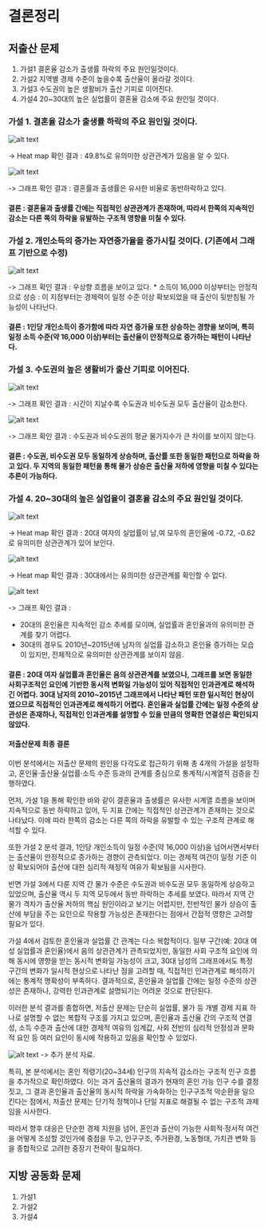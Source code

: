 # 결론정리



## 저출산 문제
1) 가설1 결혼율 감소가 출생률 하락의 주요 원인일것이다. 
2) 가설2 지역별 경제 수준이 높을수록 출산율이 올라갈 것이다. 
3) 가설3 수도권의 높은 생활비가 출산 기피로 이어진다.
4) 가설4 20~30대의 높은 실업률이 결혼율 감소에 주요 원인일 것이다. 

### 가설 1. 결혼율 감소가 출생률 하락의 주요 원인일 것이다. 
![alt text](<가설1-결혼률과 출생률 상관관계분석 - 복사본.png>)

-> Heat map 확인 결과 : 49.8%로 유의미한 상관관계가 있음을 알 수 있다.  

![alt text](<가설1-시간에따른 결혼률과 출산률 추이.png>)

-> 그래프 확인 결과 : 결혼률과 출생률은 유사한 비율로 동반하락하고 있다.

#### 결론 : 결혼율과 출생률 간에는 직접적인 상관관계가 존재하며, 따라서 한쪽의 지속적인 감소는 다른 쪽의 하락을 유발하는 구조적 영향을 미칠 수 있다.


### 가설 2. 개인소득의 증가는 자연증가율을 증가시킬 것이다. (기존에서 그래프 기반으로 수정)
![alt text](<가설2-지역별 경제 수준과 출산율의 관계.png>)

-> 그래프 확인 결과 : 우상향 흐름을 보이고 있다. 
                    * 소득이 16,000 이상부터는 안정적으로 상승 : 이 지점부터는 경제력이 일정 수준 이상 확보되었을 때 출산이 뒷받침될 가능성이 나타난다.  

#### 결론 : 1인당 개인소득이 증가함에 따라 자연 증가율 또한 상승하는 경향을 보이며, 특히 일정 소득 수준(약 16,000 이상)부터는 출산율이 안정적으로 증가하는 패턴이 나타난다. 


### 가설 3. 수도권의 높은 생활비가 출산 기피로 이어진다. 
![alt text](출산율표-1.png)

-> 그래프 확인 결과 : 시간이 지날수록 수도권과 비수도권 모두 출산율이 감소한다. 

![alt text](물가지수그래프-1.png)

-> 그래프 확인 결과 : 수도권과 비수도권의 평균 물가지수가 큰 차이를 보이지 않는다. 

#### 결론 : 수도권, 비수도권 모두 동일하게 상승하며, 출산률 또한 동일한 패턴으로 하락을 하고 있다. 두 지역의 동일한 패턴을 통해 물가 상승은 출산율 저하에 영향을 미칠 수 있다는 추론이 가능하다. 

### 가설 4. 20~30대의 높은 실업율이 결혼율 감소의 주요 원인일 것이다. 

![alt text](<가설4-20대 결혼율VS실업율 상관관계Heatmap-1.png>)

-> Heat map 확인 결과 : 20대 여자의 실업률이 남,여 모두의 혼인율에 -0.72, -0.62로 유의미한 상관관계가 있어 보인다.

![alt text](<가설4-30대 결혼율VS실업율 상관관계Heatmap-1.png>)

-> Heat map 확인 결과 : 30대에서는 유의미한 상관관계를 확인할 수 없다. 

![alt text](<가설4-20~30대 혼인율VS실업률-1.png>)

-> 그래프 확인 결과 : 
- 20대의 혼인율은 지속적인 감소 추세를 모이며, 실업률과 혼인율과의 유의미한 관계를 찾기 어렵다. 
- 30대의 경우도 2010년~2015년에 남자의 실업률 감소하고 혼인율 증가하는 모습이 있지만, 전체적으로 유의미한 상관관계를 보이지 않음. 

#### 결론 : 20대 여자 실업률과 혼인율은 음의 상관관계를 보였으나, 그래프를 보면 동일한 사회구조적인 요인에 기반한 동시적 변화일 가능성이 있어 직접적인 인과관계로 해석하긴 어렵다. 30대 남자의 2010~2015년 그래프에서 나타난 패턴 또한 일시적인 현상이였으므로 직접적인 인과관계로 해석하기 어렵다. 혼인율과 실업률 간에는 일정 수준의 상관성은 존재하나, 직접적인 인과관계를 설명할 수 있을 만큼의 명확한 연결성은 확인되지 않았다.

#### 저출산문제 최종 결론
이번 분석에서는 저출산 문제의 원인을 다각도로 접근하기 위해 총 4개의 가설을 설정하고,
혼인율·출산율·실업률·소득 수준 등과의 관계를 중심으로 통계적/시계열적 검증을 진행하였다.

먼저, 가설 1을 통해 확인한 바와 같이
결혼율과 출생률은 유사한 시계열 흐름을 보이며 지속적으로 동반 하락하고 있어,
두 지표 간에는 직접적인 상관관계가 존재하는 것으로 나타났다.
이에 따라 한쪽의 감소는 다른 쪽의 하락을 유발할 수 있는 구조적 관계로 해석할 수 있다.

또한 가설 2 분석 결과,
1인당 개인소득이 일정 수준(약 16,000 이상)을 넘어서면서부터는 출산율이 안정적으로 증가하는 경향이 관측되었다.
이는 경제적 여건이 일정 기준 이상 확보되어야 출산에 대한 심리적·재정적 여유가 확보됨을 시사한다.

반면 가설 3에서 다룬 지역 간 물가 수준은 수도권과 비수도권 모두 동일하게 상승하고 있었으며,
출산율 역시 두 지역 모두에서 동반 하락하는 추세를 보였다.
따라서 지역 간 물가 격차가 출산율 저하의 핵심 원인이라고 보기는 어렵지만,
전반적인 물가 상승이 출산에 부담을 주는 요인으로 작용할 가능성은 존재한다는 점에서 간접적 영향은 고려할 필요가 있다.

가설 4에서 검토한 혼인율과 실업률 간 관계는 다소 복합적이다.
일부 구간(예: 20대 여성 실업률과 혼인율)에서 음의 상관관계가 관측되었지만,
동일한 사회 구조적 요인에 의해 동시에 영향을 받는 동시적 변화일 가능성이 크고,
30대 남성의 그래프에서도 특정 구간의 변화가 일시적 현상으로 나타난 점을 고려할 때,
직접적인 인과관계로 해석하기에는 통계적 명확성이 부족하다.
결과적으로, 혼인율과 실업률 간에는 일정 수준의 상관성은 존재하나,
강력한 인과관계로 설명되기는 어려운 것으로 판단된다.

이러한 분석 결과를 종합하면,
저출산 문제는 단순히 실업률, 물가 등 개별 경제 지표 하나로 설명할 수 없는 복합적 구조를 가지고 있으며,
혼인율과 출산율 간의 구조적 연결성,
소득 수준과 출산에 대한 경제적 여유의 임계값,
사회 전반의 심리적 안정성과 문화적 요인 등
여러 요인이 동시에 작용하고 있음을 확인할 수 있었다.

![alt text](혼인적령기인구_vs_혼인율_추이.png)
-> 추가 분석 자료. 

특히, 본 분석에서는 혼인 적령기(20~34세) 인구의 지속적 감소라는 구조적 인구 흐름을 추가적으로 확인하였다.
이는 과거 출산율의 결과가 현재의 혼인 가능 인구 수를 결정짓고,
그 결과 혼인율과 출산율의 동시적 하락을 가속화하는 인구구조적 악순환을 일으킨다는 점에서,
저출산 문제는 단기적 정책이나 단일 지표로 해결될 수 없는 구조적 과제임을 시사한다.

따라서 향후 대응은 단순한 경제 지원을 넘어,
혼인과 출산이 가능한 사회적·정서적 여건을 어떻게 조성할 것인가에 중점을 두고,
인구구조, 주거환경, 노동형태, 가치관 변화 등을 종합적으로 고려한 중장기 전략이 필요하다.

## 지방 공동화 문제

1) 가설1
2) 가설2
4) 가설4


